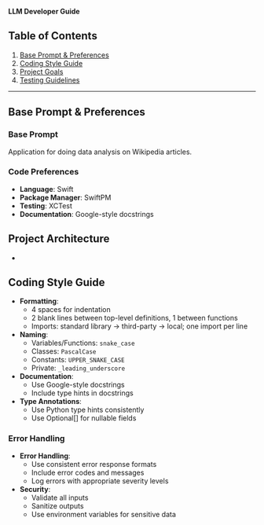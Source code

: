 **LLM Developer Guide**

## Table of Contents
1. [Base Prompt & Preferences](#base-prompt--preferences)  
2. [Coding Style Guide](#coding-style-guide)  
3. [Project Goals](#project-goals)  
4. [Testing Guidelines](#testing-guidelines)

---

## Base Prompt & Preferences

### Base Prompt

Application for doing data analysis on Wikipedia articles.

### Code Preferences
  - **Language**: Swift
  - **Package Manager**: SwiftPM
  - **Testing**: XCTest
  - **Documentation**: Google-style docstrings

## Project Architecture
-

## Coding Style Guide
- **Formatting**:
  - 4 spaces for indentation
  - 2 blank lines between top-level definitions, 1 between functions
  - Imports: standard library → third-party → local; one import per line
- **Naming**:
  - Variables/Functions: `snake_case`
  - Classes: `PascalCase`
  - Constants: `UPPER_SNAKE_CASE`
  - Private: `_leading_underscore`
- **Documentation**:
  - Use Google-style docstrings
  - Include type hints in docstrings
- **Type Annotations**:
  - Use Python type hints consistently
  - Use Optional[] for nullable fields

### Error Handling
- **Error Handling**:
  - Use consistent error response formats
  - Include error codes and messages
  - Log errors with appropriate severity levels
- **Security**:
  - Validate all inputs
  - Sanitize outputs
  - Use environment variables for sensitive data
  
